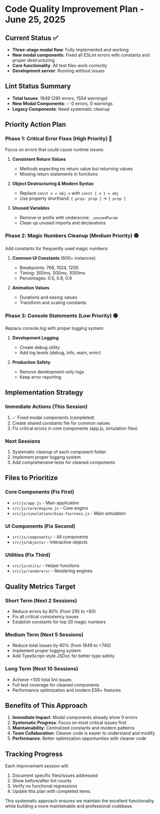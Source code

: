 # Code Quality Improvement Plan - June 25, 2025

## Current Status ✅
- **Three-stage modal flow**: Fully implemented and working
- **New modal components**: Fixed all ESLint errors with constants and proper destructuring
- **Core functionality**: All test files work correctly
- **Development server**: Running without issues

## Lint Status Summary
- **Total Issues**: 1849 (295 errors, 1554 warnings)
- **New Modal Components**: ✅ 0 errors, 0 warnings
- **Legacy Components**: Need systematic cleanup

## Priority Action Plan

### Phase 1: Critical Error Fixes (High Priority) 🔴
Focus on errors that could cause runtime issues:

1. **Consistent Return Values**
   - Methods expecting no return value but returning values
   - Missing return statements in functions

2. **Object Destructuring & Modern Syntax**
   - Replace `const x = obj.x` with `const { x } = obj`
   - Use property shorthand: `{ prop: prop }` → `{ prop }`

3. **Unused Variables**
   - Remove or prefix with underscore: `_unusedParam`
   - Clean up unused imports and declarations

### Phase 2: Magic Numbers Cleanup (Medium Priority) 🟡
Add constants for frequently used magic numbers:

1. **Common UI Constants** (600+ instances)
   - Breakpoints: 768, 1024, 1200
   - Timing: 300ms, 500ms, 1000ms
   - Percentages: 0.5, 0.8, 0.9

2. **Animation Values**
   - Durations and easing values
   - Transform and scaling constants

### Phase 3: Console Statements (Low Priority) 🟢
Replace console.log with proper logging system:

1. **Development Logging**
   - Create debug utility
   - Add log levels (debug, info, warn, error)

2. **Production Safety**
   - Remove development-only logs
   - Keep error reporting

## Implementation Strategy

### Immediate Actions (This Session)
1. ✅ Fixed modal components (completed)
2. Create shared constants file for common values
3. Fix critical errors in core components (app.js, simulation files)

### Next Sessions
1. Systematic cleanup of each component folder
2. Implement proper logging system
3. Add comprehensive tests for cleaned components

## Files to Prioritize

### Core Components (Fix First)
- `src/js/app.js` - Main application
- `src/js/core/engine.js` - Core engine
- `src/js/simulations/bias-fairness.js` - Main simulation

### UI Components (Fix Second)
- `src/js/components/` - All components
- `src/js/objects/` - Interactive objects

### Utilities (Fix Third)
- `src/js/utils/` - Helper functions
- `src/js/renderers/` - Rendering engines

## Quality Metrics Target

### Short Term (Next 2 Sessions)
- Reduce errors by 80% (from 295 to <60)
- Fix all critical consistency issues
- Establish constants for top 20 magic numbers

### Medium Term (Next 5 Sessions)
- Reduce total issues by 60% (from 1849 to <740)
- Implement proper logging system
- Add TypeScript-style JSDoc for better type safety

### Long Term (Next 10 Sessions)
- Achieve <100 total lint issues
- Full test coverage for cleaned components
- Performance optimization and modern ES6+ features

## Benefits of This Approach

1. **Immediate Impact**: Modal components already show 0 errors
2. **Systematic Progress**: Focus on most critical issues first
3. **Maintainability**: Centralized constants and modern patterns
4. **Team Collaboration**: Cleaner code is easier to understand and modify
5. **Performance**: Better optimization opportunities with cleaner code

## Tracking Progress

Each improvement session will:
1. Document specific files/issues addressed
2. Show before/after lint counts
3. Verify no functional regressions
4. Update this plan with completed items

This systematic approach ensures we maintain the excellent functionality while building a more maintainable and professional codebase.
